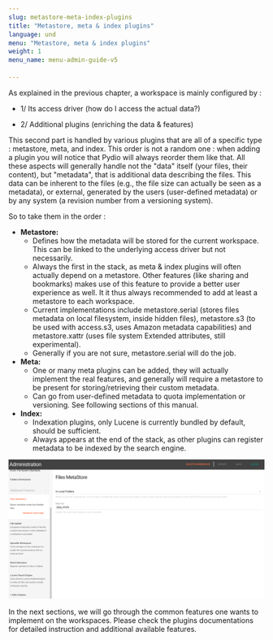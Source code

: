 ```yaml
---
slug: metastore-meta-index-plugins
title: "Metastore, meta & index plugins"
language: und
menu: "Metastore, meta & index plugins"
weight: 1
menu_name: menu-admin-guide-v5

---
```


As explained in the previous chapter, a workspace is mainly configured by :

+ 1/ Its access driver (how do I access the actual data?)

+ 2/ Additional plugins (enriching the data & features)

This second part is handled by various plugins that are all of a specific type : metastore, meta,  and index. This order is not a random one : when adding a plugin you will notice that Pydio will always reorder them like that. All these aspects will generally handle not the "data" itself (your files, their content), but "metadata", that is additional data describing the files. This data can be inherent to the files (e.g., the file size can actually be seen as a metadata), or external, generated by the users (user-defined metadata) or by any system (a revision number from a versioning system).

So to take them in the order :

+ **Metastore:**
    - Defines how the metadata will be stored for the current workspace.  This can be linked to the underlying access driver but not necessarily.
    - Always the first in the stack, as meta & index plugins will often actually depend on a metastore.  Other features (like sharing and bookmarks) makes use of this feature to provide a better user experience as well. It it thus always recommended to add at least a metastore to each workspace.
    - Current implementations include metastore.serial (stores files metadata on local filesystem, inside hidden files), metastore.s3 (to be used with access.s3, uses Amazon metadata capabilities) and metastore.xattr (uses file system Extended attributes, still experimental).
    - Generally if you are not sure, metastore.serial will do the job.
+ **Meta:**
    - One or many meta plugins can be added, they will actually implement the real features, and generally will require a metastore to be present for storing/retrieving their custom metadata.
    - Can go from user-defined metadata to quota implementation or versioning. See following sections of this manual.
+ **Index:**
    - Indexation plugins, only Lucene is currently bundled by default, should be sufficient.
    - Always appears at the end of the stack, as other plugins can register metadata to be indexed by the search engine.

![](../../images/4_setup_workspaces_and_users/workspaces_metastore_meta_index_plugins.png)

  In the next sections, we will go through the common features one wants to implement on the workspaces. Please check the plugins documentations for detailed instruction and additional available features.
